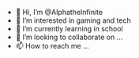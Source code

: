 - 👋 Hi, I’m @AlphatheInfinite
- 👀 I’m interested in gaming and tech
- 🌱 I’m currently learning in school
- 💞️ I’m looking to collaborate on ...
- 📫 How to reach me ...

<!---
AlphatheInfinite/AlphatheInfinite is a ✨ special ✨ repository because its `README.md` (this file) appears on your GitHub profile.
You can click the Preview link to take a look at your changes.
--->
